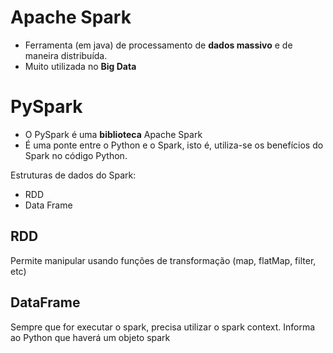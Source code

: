 # Apache Spark

*    Ferramenta (em java) de processamento de **dados massivo** e de maneira distribuída.
*    Muito utilizada no **Big Data**

# PySpark

*    O PySpark é uma **biblioteca** Apache Spark
*    É uma ponte entre o Python e o Spark, isto é, utiliza-se os benefícios do Spark no código Python.

Estruturas de dados do Spark:
*    RDD
*    Data Frame

## RDD
Permite manipular usando funções de transformação (map, flatMap, filter, etc)
## DataFrame

Sempre que for executar o spark, precisa utilizar o spark context. Informa ao Python que haverá um objeto spark